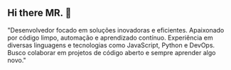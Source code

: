 ## Hi there MR. 👋

"Desenvolvedor focado em soluções inovadoras e eficientes. Apaixonado por código limpo, automação e aprendizado contínuo. Experiência em diversas linguagens e tecnologias como JavaScript, Python e DevOps. Busco colaborar em projetos de código aberto e sempre aprender algo novo."

